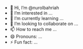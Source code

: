 - 👋 Hi, I’m @nurolbahriah
- 👀 I’m interested in ...
- 🌱 I’m currently learning ...
- 💞️ I’m looking to collaborate on ...
- 📫 How to reach me ...
- 😄 Pronouns: ...
- ⚡ Fun fact: ...

<!---
nurolbahriah/nurolbahriah is a ✨ special ✨ repository because its `README.md` (this file) appears on your GitHub profile.
You can click the Preview link to take a look at your changes.
--->

